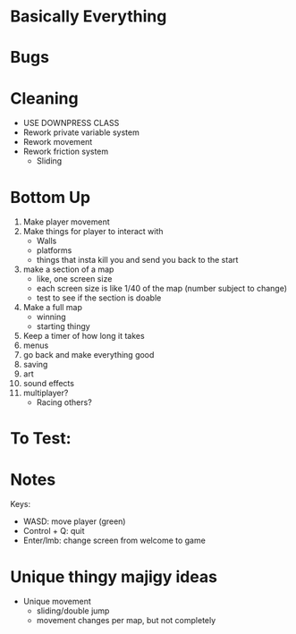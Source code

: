 # Basically Everything

# Bugs


# Cleaning
- USE DOWNPRESS CLASS
- Rework private variable system
- Rework movement
- Rework friction system
	- Sliding

# Bottom Up

1) Make player movement
2) Make things for player to interact with
	- Walls
	- platforms
	- things that insta kill you and send you back to the start
3) make a section of a map
	- like, one screen size
	- each screen size is like 1/40 of the map (number subject to change)
	- test to see if the section is doable
4) Make a full map
	- winning
	- starting thingy
5) Keep a timer of how long it takes
6) menus
7) go back and make everything good
8) saving
9) art
10) sound effects
11) multiplayer?
	- Racing others?


# To Test:


# Notes
Keys:
- WASD: move player (green)
- Control + Q: quit
- Enter/lmb: change screen from welcome to game

# Unique thingy majigy ideas
- Unique movement
	- sliding/double jump
	- movement changes per map, but not completely
